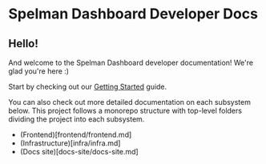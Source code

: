 # Spelman Dashboard Developer Docs

## Hello!

And welcome to the Spelman Dashboard developer documentation! We're glad you're here :)

Start by checking out our [Getting Started](getting-started.md) guide.

You can also check out more detailed documentation on each subsystem below. This project follows a monorepo structure with top-level folders dividing the project into each subsystem.

* (Frontend)[frontend/frontend.md]
* (Infrastructure)[infra/infra.md]
* (Docs site)[docs-site/docs-site.md]